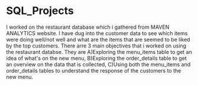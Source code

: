 # SQL_Projects
I worked on the restaurant database which i gathered from MAVEN ANALYTICS website.
I have dug into the customer data to see which items were doing well/not well and what are the items that are seemed to be liked by the top customers.
There arre 3 main objectives that i worked on using the restaurant databse. They are
A)Exploring the menu_items table to get an idea of what's on the new menu,
B)Exploring the order_details table to get an overview on the data that is collected,
C)Using both the menu_items and order_details tables to understand the response of the customers to the new menu.
